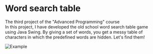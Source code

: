 # Word search table
The third project of the "Advanced Programming" course \
In this project, I have developed the old school word search table game using Java Swing. By giving a set of words, you get a messy table of characters in which the predefined words are hidden. Let's find them!

![Example](https://user-images.githubusercontent.com/60043933/90336660-897d6e80-dff2-11ea-8cfc-83c5b601bda2.JPG)
